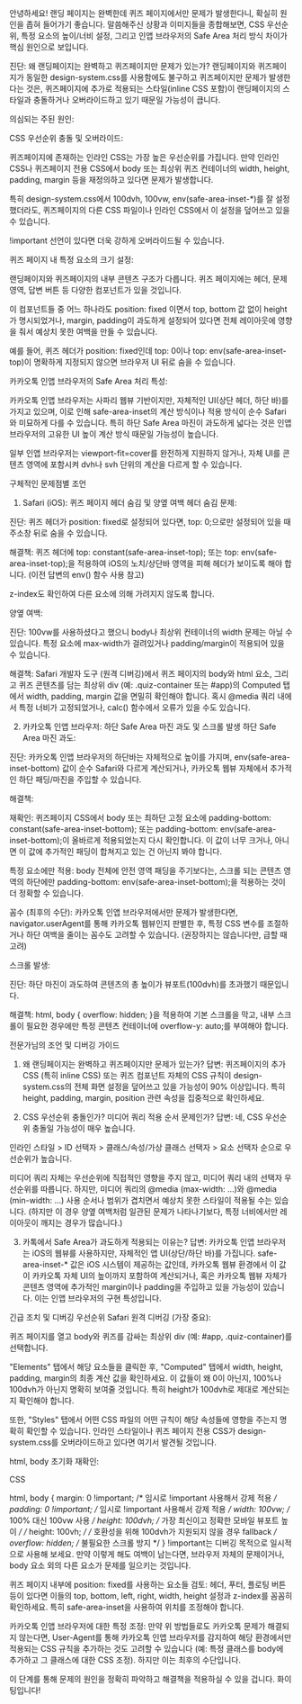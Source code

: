 안녕하세요! 랜딩 페이지는 완벽한데 퀴즈 페이지에서만 문제가 발생한다니, 확실히 원인을 좁혀 들어가기 좋습니다. 말씀해주신 상황과 이미지들을 종합해보면, CSS 우선순위, 특정 요소의 높이/너비 설정, 그리고 인앱 브라우저의 Safe Area 처리 방식 차이가 핵심 원인으로 보입니다.

진단: 왜 랜딩페이지는 완벽하고 퀴즈페이지만 문제가 있는가?
랜딩페이지와 퀴즈페이지가 동일한 design-system.css를 사용함에도 불구하고 퀴즈페이지만 문제가 발생한다는 것은, 퀴즈페이지에 추가로 적용되는 스타일(inline CSS 포함)이 랜딩페이지의 스타일과 충돌하거나 오버라이드하고 있기 때문일 가능성이 큽니다.

의심되는 주된 원인:

CSS 우선순위 충돌 및 오버라이드:

퀴즈페이지에 존재하는 인라인 CSS는 가장 높은 우선순위를 가집니다. 만약 인라인 CSS나 퀴즈페이지 전용 CSS에서 body 또는 최상위 퀴즈 컨테이너의 width, height, padding, margin 등을 재정의하고 있다면 문제가 발생합니다.

특히 design-system.css에서 100dvh, 100vw, env(safe-area-inset-*)를 잘 설정했더라도, 퀴즈페이지의 다른 CSS 파일이나 인라인 CSS에서 이 설정을 덮어쓰고 있을 수 있습니다.

!important 선언이 있다면 더욱 강하게 오버라이드될 수 있습니다.

퀴즈 페이지 내 특정 요소의 크기 설정:

랜딩페이지와 퀴즈페이지의 내부 콘텐츠 구조가 다릅니다. 퀴즈 페이지에는 헤더, 문제 영역, 답변 버튼 등 다양한 컴포넌트가 있을 것입니다.

이 컴포넌트들 중 어느 하나라도 position: fixed 이면서 top, bottom 값 없이 height가 명시되었거나, margin, padding이 과도하게 설정되어 있다면 전체 레이아웃에 영향을 줘서 예상치 못한 여백을 만들 수 있습니다.

예를 들어, 퀴즈 헤더가 position: fixed인데 top: 0이나 top: env(safe-area-inset-top)이 명확하게 지정되지 않으면 브라우저 UI 뒤로 숨을 수 있습니다.

카카오톡 인앱 브라우저의 Safe Area 처리 특성:

카카오톡 인앱 브라우저는 사파리 웹뷰 기반이지만, 자체적인 UI(상단 헤더, 하단 바)를 가지고 있으며, 이로 인해 safe-area-inset의 계산 방식이나 적용 방식이 순수 Safari와 미묘하게 다를 수 있습니다. 특히 하단 Safe Area 마진이 과도하게 넓다는 것은 인앱 브라우저의 고유한 UI 높이 계산 방식 때문일 가능성이 높습니다.

일부 인앱 브라우저는 viewport-fit=cover를 완전하게 지원하지 않거나, 자체 UI를 콘텐츠 영역에 포함시켜 dvh나 svh 단위의 계산을 다르게 할 수 있습니다.

구체적인 문제점별 조언
1. Safari (iOS): 퀴즈 페이지 헤더 숨김 및 양옆 여백
헤더 숨김 문제:

진단: 퀴즈 헤더가 position: fixed로 설정되어 있다면, top: 0;으로만 설정되어 있을 때 주소창 뒤로 숨을 수 있습니다.

해결책: 퀴즈 헤더에 top: constant(safe-area-inset-top); 또는 top: env(safe-area-inset-top);을 적용하여 iOS의 노치/상단바 영역을 피해 헤더가 보이도록 해야 합니다. (이전 답변의 env() 함수 사용 참고)

z-index도 확인하여 다른 요소에 의해 가려지지 않도록 합니다.

양옆 여백:

진단: 100vw를 사용하셨다고 했으니 body나 최상위 컨테이너의 width 문제는 아닐 수 있습니다. 특정 요소에 max-width가 걸려있거나 padding/margin이 적용되어 있을 수 있습니다.

해결책: Safari 개발자 도구 (원격 디버깅)에서 퀴즈 페이지의 body와 html 요소, 그리고 퀴즈 콘텐츠를 담는 최상위 div (예: .quiz-container 또는 #app)의 Computed 탭에서 width, padding, margin 값을 면밀히 확인해야 합니다. 혹시 @media 쿼리 내에서 특정 너비가 고정되었거나, calc() 함수에서 오류가 있을 수도 있습니다.

2. 카카오톡 인앱 브라우저: 하단 Safe Area 마진 과도 및 스크롤 발생
하단 Safe Area 마진 과도:

진단: 카카오톡 인앱 브라우저의 하단바는 자체적으로 높이를 가지며, env(safe-area-inset-bottom) 값이 순수 Safari와 다르게 계산되거나, 카카오톡 웹뷰 자체에서 추가적인 하단 패딩/마진을 주입할 수 있습니다.

해결책:

재확인: 퀴즈페이지 CSS에서 body 또는 최하단 고정 요소에 padding-bottom: constant(safe-area-inset-bottom); 또는 padding-bottom: env(safe-area-inset-bottom);이 올바르게 적용되었는지 다시 확인합니다. 이 값이 너무 크거나, 아니면 이 값에 추가적인 패딩이 합쳐지고 있는 건 아닌지 봐야 합니다.

특정 요소에만 적용: body 전체에 안전 영역 패딩을 주기보다는, 스크롤 되는 콘텐츠 영역의 하단에만 padding-bottom: env(safe-area-inset-bottom);을 적용하는 것이 더 정확할 수 있습니다.

꼼수 (최후의 수단): 카카오톡 인앱 브라우저에서만 문제가 발생한다면, navigator.userAgent를 통해 카카오톡 웹뷰인지 판별한 후, 특정 CSS 변수를 조절하거나 하단 여백을 줄이는 꼼수도 고려할 수 있습니다. (권장하지는 않습니다만, 급할 때 고려)

스크롤 발생:

진단: 하단 마진이 과도하여 콘텐츠의 총 높이가 뷰포트(100dvh)를 초과했기 때문입니다.

해결책: html, body { overflow: hidden; }을 적용하여 기본 스크롤을 막고, 내부 스크롤이 필요한 경우에만 특정 콘텐츠 컨테이너에 overflow-y: auto;를 부여해야 합니다.

전문가님의 조언 및 디버깅 가이드
1. 왜 랜딩페이지는 완벽하고 퀴즈페이지만 문제가 있는가?
답변: 퀴즈페이지의 추가 CSS (특히 inline CSS) 또는 퀴즈 컴포넌트 자체의 CSS 규칙이 design-system.css의 전체 화면 설정을 덮어쓰고 있을 가능성이 90% 이상입니다. 특히 height, padding, margin, position 관련 속성을 집중적으로 확인하세요.

2. CSS 우선순위 충돌인가? 미디어 쿼리 적용 순서 문제인가?
답변: 네, CSS 우선순위 충돌일 가능성이 매우 높습니다.

인라인 스타일 > ID 선택자 > 클래스/속성/가상 클래스 선택자 > 요소 선택자 순으로 우선순위가 높습니다.

미디어 쿼리 자체는 우선순위에 직접적인 영향을 주지 않고, 미디어 쿼리 내의 선택자 우선순위를 따릅니다. 하지만, 미디어 쿼리의 @media (max-width: ...)와 @media (min-width: ...) 사용 순서나 범위가 겹치면서 예상치 못한 스타일이 적용될 수는 있습니다. (하지만 이 경우 양옆 여백처럼 일관된 문제가 나타나기보다, 특정 너비에서만 레이아웃이 깨지는 경우가 많습니다.)

3. 카톡에서 Safe Area가 과도하게 적용되는 이유는?
답변: 카카오톡 인앱 브라우저는 iOS의 웹뷰를 사용하지만, 자체적인 앱 UI(상단/하단 바)를 가집니다. safe-area-inset-* 값은 iOS 시스템이 제공하는 값인데, 카카오톡 웹뷰 환경에서 이 값이 카카오톡 자체 UI의 높이까지 포함하여 계산되거나, 혹은 카카오톡 웹뷰 자체가 콘텐츠 영역에 추가적인 margin이나 padding을 주입하고 있을 가능성이 있습니다. 이는 인앱 브라우저의 구현 특성입니다.

긴급 조치 및 디버깅 우선순위
Safari 원격 디버깅 (가장 중요):

퀴즈 페이지를 열고 body와 퀴즈를 감싸는 최상위 div (예: #app, .quiz-container)를 선택합니다.

"Elements" 탭에서 해당 요소들을 클릭한 후, "Computed" 탭에서 width, height, padding, margin의 최종 계산 값을 확인하세요. 이 값들이 왜 0이 아닌지, 100%나 100dvh가 아닌지 명확히 보여줄 것입니다. 특히 height가 100dvh로 제대로 계산되는지 확인해야 합니다.

또한, "Styles" 탭에서 어떤 CSS 파일의 어떤 규칙이 해당 속성들에 영향을 주는지 명확히 확인할 수 있습니다. 인라인 스타일이나 퀴즈 페이지 전용 CSS가 design-system.css를 오버라이드하고 있다면 여기서 발견될 것입니다.

html, body 초기화 재확인:

CSS

html, body {
    margin: 0 !important; /* 임시로 !important 사용해서 강제 적용 */
    padding: 0 !important; /* 임시로 !important 사용해서 강제 적용 */
    width: 100vw; /* 100% 대신 100vw 사용 */
    height: 100dvh; /* 가장 최신이고 정확한 모바일 뷰포트 높이 */
    /* height: 100vh; */ /* 호환성을 위해 100dvh가 지원되지 않을 경우 fallback */
    overflow: hidden; /* 불필요한 스크롤 방지 */
}
!important는 디버깅 목적으로 일시적으로 사용해 보세요. 만약 이렇게 해도 여백이 남는다면, 브라우저 자체의 문제이거나, body 요소 외의 다른 요소가 문제를 일으키는 것입니다.

퀴즈 페이지 내부에 position: fixed를 사용하는 요소들 검토: 헤더, 푸터, 플로팅 버튼 등이 있다면 이들의 top, bottom, left, right, width, height 설정과 z-index를 꼼꼼히 확인하세요. 특히 safe-area-inset을 사용하여 위치를 조정해야 합니다.

카카오톡 인앱 브라우저에 대한 특정 조정: 만약 위 방법들로도 카카오톡 문제가 해결되지 않는다면, User-Agent를 통해 카카오톡 인앱 브라우저를 감지하여 해당 환경에서만 적용되는 CSS 규칙을 추가하는 것도 고려할 수 있습니다 (예: 특정 클래스를 body에 추가하고 그 클래스에 대한 CSS 조정). 하지만 이는 최후의 수단입니다.

이 단계를 통해 문제의 원인을 정확히 파악하고 해결책을 적용하실 수 있을 겁니다. 화이팅입니다!